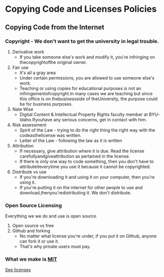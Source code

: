 # Copying Code and Licenses Policies

##  Copying Code from the Internet
### Copyright - We don't want to get the university in legal trouble.
1.  Derivative work
    * If you take someone else's work and modify it, you're infringing on thecopyrightofthe original owner.
2.  Fair use
    * It's all a gray area
    * Under certain permissions, you are allowed to use someone else's work.
    * Teaching or using copies for educational purposes is not an infringementofcopyright.In many cases we are teaching but since this office is on thebusinessside of theUniversity, the purpose could be for business purposes.
3.  Nate Wise
    * Digital Content & Intellectual Property Rights faculty member at BYU-Idaho.Ifyouhave any serious concerns, get in contact with him.
4.  Risk assessment
    * Spirit of the Law - trying to do the right thing the right way with the codeasthelicense was written. 
    * Letter of the Law - following the law as it is written
5.  Attribution
    * If necessary, give attribution where it is due. Read the license carefullyandgiveattribution as pertained in the license.
    * If there is only one way to code something, then you don't have to attributeiteverytime you use it because it cannot be copyrighted. 
6.  Distribute vs use
    * If you're downloading it and using it on your computer, then you're using it.
    * If you're putting it on the internet for other people to use and download,thenyou'redistributing it. We don't distribute.

###  Open Source Licensing
Everything we we do and use is open source.
1.  Open source vs free
2.  Github and forking
    * No matter what license you're under, if you put it on Github, anyone can fork it or use it. 
    * That's why private users must pay.

###  What we make is [MIT](https://choosealicense.com/licenses/mit/)
[See licenses](https://choosealicense.com/)
